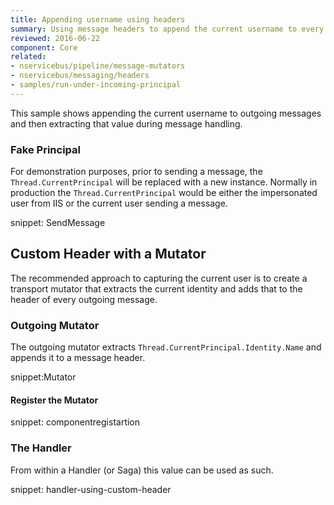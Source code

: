 ```yaml
---
title: Appending username using headers
summary: Using message headers to append the current username to every message.
reviewed: 2016-06-22
component: Core
related:
- nservicebus/pipeline/message-mutators
- nservicebus/messaging/headers
- samples/run-under-incoming-principal
---
```


This sample shows appending the current username to outgoing messages and then extracting that value during message handling.


### Fake Principal

For demonstration purposes, prior to sending a message, the `Thread.CurrentPrincipal` will be replaced with a new instance. Normally in production the `Thread.CurrentPrincipal` would be either the impersonated user from IIS or the current user sending a message.

snippet: SendMessage


## Custom Header with a Mutator

The recommended approach to capturing the current user is to create a transport mutator that extracts the current identity and adds that to the header of every outgoing message.


### Outgoing Mutator

The outgoing mutator extracts `Thread.CurrentPrincipal.Identity.Name` and appends it to a message header.

snippet:Mutator


#### Register the Mutator

snippet: componentregistartion


### The Handler

From within a Handler (or Saga) this value can be used as such.

snippet: handler-using-custom-header
